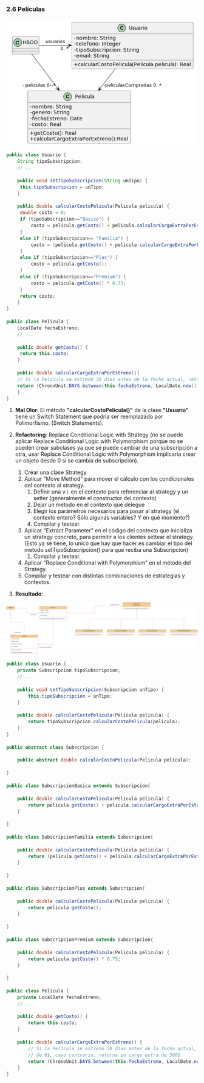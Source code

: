 ### 2.6 Películas

![UML](../img/ejercicio2_6.png)

```java
public class Usuario {
    String tipoSubscripcion;
    // ...

    public void setTipoSubscripcion(String unTipo) {
   	 this.tipoSubscripcion = unTipo;
    }
    
    public double calcularCostoPelicula(Pelicula pelicula) {
   	 double costo = 0;
   	 if (tipoSubscripcion=="Basico") {
   		 costo = pelicula.getCosto() + pelicula.calcularCargoExtraPorEstreno();
   	 }
   	 else if (tipoSubscripcion== "Familia") {
   		 costo = (pelicula.getCosto() + pelicula.calcularCargoExtraPorEstreno()) * 0.90;
   	 }
   	 else if (tipoSubscripcion=="Plus") {
   		 costo = pelicula.getCosto();
   	 }
   	 else if (tipoSubscripcion=="Premium") {
   		 costo = pelicula.getCosto() * 0.75;
   	 }
   	 return costo;
    }
}

public class Pelicula {
    LocalDate fechaEstreno;
    // ...

    public double getCosto() {
   	 return this.costo;
    }
    
    public double calcularCargoExtraPorEstreno(){
	// Si la Película se estrenó 30 días antes de la fecha actual, retorna un cargo de 0$, caso contrario, retorna un cargo extra de 300$
   	return (ChronoUnit.DAYS.between(this.fechaEstreno, LocalDate.now()) ) > 30 ? 0 : 300;
    }
}
```

1. **Mal Olor**: El método **"calcularCostoPelicula()"** de la clase **"Usuario"** tiene un Switch Statement que podría ser reemplazado por Polimorfismo. (Switch Statements).

2. **Refactoring**: Replace Conditional Logic with Strategy (no se puede aplicar Replace Conditional Logic with Polymorphism porque no se pueden crear subclases ya que se puede cambiar de una subscripción a otra, usar Replace Conditional Logic with Polymorphism implicaría crear un objeto desde 0 si se cambia de subscripción).
   1. Crear una clase Strategy
   2. Aplicar “Move Method” para mover el cálculo con los
condicionales del contexto al strategy.
      1. Definir una v.i. en el contexto para referenciar al strategy y un setter (generalmente el constructor del contexto)
      2. Dejar un método en el contexto que delegue
      3. Elegir los parámetros necesarios para pasar al strategy (el contexto entero? Sólo algunas variables? Y en qué momento?)
      4. Compilar y testear.
   1. Aplicar “Extract Parameter” en el código del contexto que inicializa un strategy concreto, para permitir a los clientes settear el strategy. (Esto ya se tiene, lo unico que hay que hacer es cambiar el tipo del metodo setTipoSubscripcion() para que reciba una Subscripcion)
      1. Compilar y testear.
   2. Aplicar “Replace Conditional with Polymorphism” en el método del Strategy.
   3. Compilar y testear con distintas combinaciones de estrategias y contextos.

1. **Resultado**:
   
![UML](../img/ejercicio2_6-UML_1.png)
    
```java
public class Usuario {
	private Subscripcion tipoSubscripcion;
    // ...

	public void setTipoSubscripcion(Subscripcion unTipo) {
		this.tipoSubscripcion = unTipo;
	}

	public double calcularCostoPelicula(Pelicula pelicula) {
		return tipoSubscripcion.calcularCostoPelicula(pelicula);
	}
}

public abstract class Subscripcion {

	public abstract double calcularCostoPelicula(Pelicula pelicula);

}

public class SubscripcionBasica extends Subscripcion{
	
	public double calcularCostoPelicula(Pelicula pelicula) {
		return pelicula.getCosto() + pelicula.calcularCargoExtraPorEstreno();
	}

}

public class SubscripcionFamilia extends Subscripcion{

	public double calcularCostoPelicula(Pelicula pelicula) {
		return (pelicula.getCosto() + pelicula.calcularCargoExtraPorEstreno()) * 0.90;
	}

}

public class SubscripcionPlus extends Subscripcion{

	public double calcularCostoPelicula(Pelicula pelicula) {
		return pelicula.getCosto();
	}

}

public class SubscripcionPremium extends Subscripcion{

	public double calcularCostoPelicula(Pelicula pelicula) {
		return pelicula.getCosto() * 0.75;
	}

}

public class Pelicula {
	private LocalDate fechaEstreno;
    // ...

	public double getCosto() {
		return this.costo;
	}

	public double calcularCargoExtraPorEstreno() {
		// Si la Película se estrenó 30 días antes de la fecha actual, retorna un cargo
		// de 0$, caso contrario, retorna un cargo extra de 300$
		return (ChronoUnit.DAYS.between(this.fechaEstreno, LocalDate.now())) > 30 ? 0 : 300;
	}
}


```  







